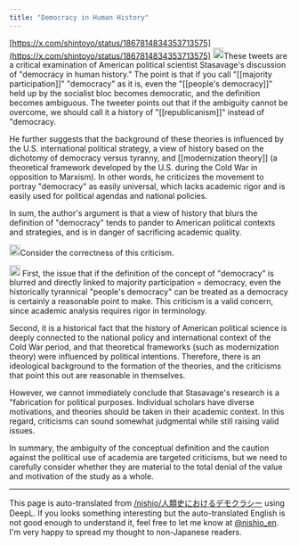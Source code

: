 ```yaml
---
title: "Democracy in Human History"
---
```


[https://x.com/shintoyo/status/1867814834353713575](https://x.com/shintoyo/status/1867814834353713575)
<img src='https://scrapbox.io/api/pages/nishio-en/o1 Pro/icon' alt='o1 Pro.icon' height="19.5"/>These tweets are a critical examination of American political scientist Stasavage's discussion of "democracy in human history." The point is that if you call "[[majority participation]]" "democracy" as it is, even the "[[people's democracy]]" held up by the socialist bloc becomes democratic, and the definition becomes ambiguous. The tweeter points out that if the ambiguity cannot be overcome, we should call it a history of "[[republicanism]]" instead of "democracy.

He further suggests that the background of these theories is influenced by the U.S. international political strategy, a view of history based on the dichotomy of democracy versus tyranny, and [[modernization theory]] (a theoretical framework developed by the U.S. during the Cold War in opposition to Marxism). In other words, he criticizes the movement to portray "democracy" as easily universal, which lacks academic rigor and is easily used for political agendas and national policies.

In sum, the author's argument is that a view of history that blurs the definition of "democracy" tends to pander to American political contexts and strategies, and is in danger of sacrificing academic quality.

<img src='https://scrapbox.io/api/pages/nishio-en/nishio/icon' alt='nishio.icon' height="19.5"/>Consider the correctness of this criticism.

<img src='https://scrapbox.io/api/pages/nishio-en/o1 Pro/icon' alt='o1 Pro.icon' height="19.5"/>
First, the issue that if the definition of the concept of "democracy" is blurred and directly linked to majority participation = democracy, even the historically tyrannical "people's democracy" can be treated as a democracy is certainly a reasonable point to make. This criticism is a valid concern, since academic analysis requires rigor in terminology.

Second, it is a historical fact that the history of American political science is deeply connected to the national policy and international context of the Cold War period, and that theoretical frameworks (such as modernization theory) were influenced by political intentions. Therefore, there is an ideological background to the formation of the theories, and the criticisms that point this out are reasonable in themselves.

However, we cannot immediately conclude that Stasavage's research is a "fabrication for political purposes. Individual scholars have diverse motivations, and theories should be taken in their academic context. In this regard, criticisms can sound somewhat judgmental while still raising valid issues.

In summary, the ambiguity of the conceptual definition and the caution against the political use of academia are targeted criticisms, but we need to carefully consider whether they are material to the total denial of the value and motivation of the study as a whole.


---
This page is auto-translated from [/nishio/人類史におけるデモクラシー](https://scrapbox.io/nishio/人類史におけるデモクラシー) using DeepL. If you looks something interesting but the auto-translated English is not good enough to understand it, feel free to let me know at [@nishio_en](https://twitter.com/nishio_en). I'm very happy to spread my thought to non-Japanese readers.